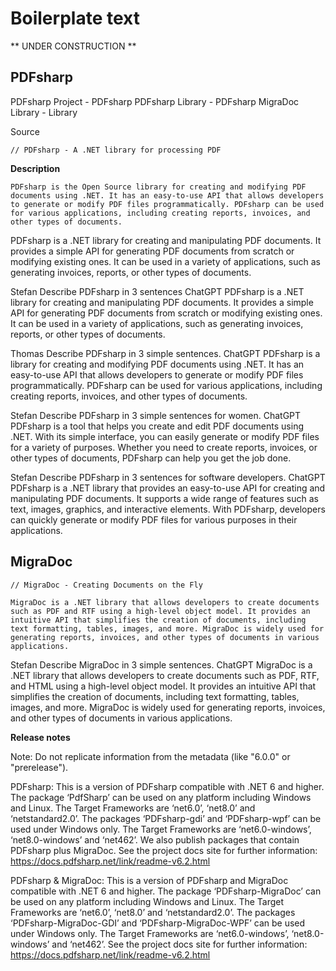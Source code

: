 ﻿# Boilerplate text

** UNDER CONSTRUCTION **

## PDFsharp

PDFsharp Project       - PDFsharp
PDFsharp Library       - PDFsharp
MigraDoc Library       - Library


Source
```
// PDFsharp - A .NET library for processing PDF
```

**Description**
```
PDFsharp is the Open Source library for creating and modifying PDF documents using .NET. It has an easy-to-use API that allows developers to generate or modify PDF files programmatically. PDFsharp can be used for various applications, including creating reports, invoices, and other types of documents.
```


PDFsharp is a .NET library for creating and manipulating PDF documents. It provides a simple API for generating PDF documents from scratch or modifying existing ones. It can be used in a variety of applications, such as generating invoices, reports, or other types of documents.



Stefan
Describe PDFsharp in 3 sentences
ChatGPT
PDFsharp is a .NET library for creating and manipulating PDF documents. It provides a simple API for generating PDF documents from scratch or modifying existing ones. It can be used in a variety of applications, such as generating invoices, reports, or other types of documents.

Thomas
Describe PDFsharp in 3 simple sentences.
ChatGPT
PDFsharp is a library for creating and modifying PDF documents using .NET. It has an easy-to-use API that allows developers to generate or modify PDF files programmatically. PDFsharp can be used for various applications, including creating reports, invoices, and other types of documents.

Stefan
Describe PDFsharp in 3 simple sentences for women.
ChatGPT
PDFsharp is a tool that helps you create and edit PDF documents using .NET. With its simple interface, you can easily generate or modify PDF files for a variety of purposes. Whether you need to create reports, invoices, or other types of documents, PDFsharp can help you get the job done.

Stefan
Describe PDFsharp in 3 sentences for software developers.
ChatGPT
PDFsharp is a .NET library that provides an easy-to-use API for creating and manipulating PDF documents. It supports a wide range of features such as text, images, graphics, and interactive elements. With PDFsharp, developers can quickly generate or modify PDF files for various purposes in their applications.


## MigraDoc

```
// MigraDoc - Creating Documents on the Fly
```

```
MigraDoc is a .NET library that allows developers to create documents such as PDF and RTF using a high-level object model. It provides an intuitive API that simplifies the creation of documents, including text formatting, tables, images, and more. MigraDoc is widely used for generating reports, invoices, and other types of documents in various applications.
```

Stefan
Describe MigraDoc in 3 simple sentences.
ChatGPT
MigraDoc is a .NET library that allows developers to create documents such as PDF, RTF, and HTML using a high-level object model. It provides an intuitive API that simplifies the creation of documents, including text formatting, tables, images, and more. MigraDoc is widely used for generating reports, invoices, and other types of documents in various applications.


**Release notes**

Note: Do not replicate information from the metadata (like "6.0.0" or "prerelease").

PDFsharp:
This is a version of PDFsharp compatible with .NET 6 and higher.
The package ‘PdfSharp’ can be used on any platform including Windows and Linux. The Target Frameworks are ‘net6.0’, ‘net8.0’ and ‘netstandard2.0’.
The packages ‘PDFsharp-gdi’ and ‘PDFsharp-wpf’ can be used under Windows only. The Target Frameworks are ‘net6.0-windows’, ‘net8.0-windows’ and ‘net462’.
We also publish packages that contain PDFsharp plus MigraDoc.
See the project docs site for further information:
https://docs.pdfsharp.net/link/readme-v6.2.html


PDFsharp & MigraDoc:
This is a version of PDFsharp and MigraDoc compatible with .NET 6 and higher.
The package ‘PDFsharp-MigraDoc’ can be used on any platform including Windows and Linux. The Target Frameworks are ‘net6.0’, ‘net8.0’ and ‘netstandard2.0’.
The packages ‘PDFsharp-MigraDoc-GDI’ and ‘PDFsharp-MigraDoc-WPF’ can be used under Windows only. The Target Frameworks are ‘net6.0-windows’, ‘net8.0-windows’ and ‘net462’.
See the project docs site for further information:
https://docs.pdfsharp.net/link/readme-v6.2.html
